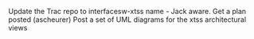 Update the Trac repo to interfacesw-xtss name - Jack aware. 
Get a plan posted (ascheurer)
Post a set of UML diagrams for the xtss architectural views
